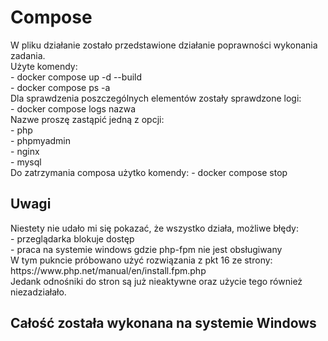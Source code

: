 <h1> Compose</h1>
W pliku działanie zostało przedstawione działanie poprawności wykonania zadania.<br>
Użyte komendy:<br>
- docker compose up -d --build<br>
- docker compose ps -a<br>
Dla sprawdzenia poszczególnych elementów zostały sprawdzone logi:<br>
- docker compose logs nazwa<br>
Nazwe proszę zastąpić jedną z opcji:<br>
 - php<br>
 - phpmyadmin <br>
 - nginx <br>
 - mysql <br>
 Do zatrzymania composa użytko komendy:
 - docker compose stop <br>
 <h2>Uwagi</h2>
 Niestety nie udało mi się pokazać, że wszystko działa, możliwe błędy: <br>
 - przeglądarka blokuje dostęp <br>
 - praca na systemie windows gdzie php-fpm nie jest obsługiwany<br>
 W tym pukncie próbowano użyć rozwiązania z pkt 16 ze strony: https://www.php.net/manual/en/install.fpm.php <br>
 Jedank odnośniki do stron są już nieaktywne oraz użycie tego również niezadziałało.<br>
 <h2>Całość została wykonana na systemie Windows</h2>
